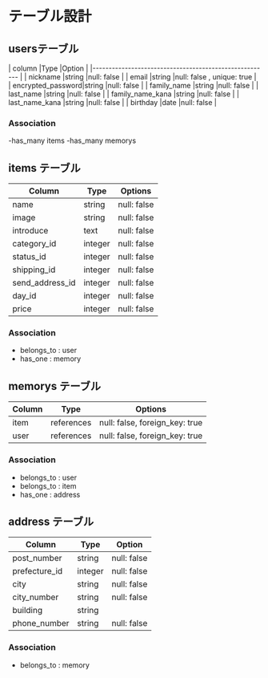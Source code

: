 # テーブル設計

## usersテーブル

| column            |Type    |Option                     |
|------------------------------------------------------- |
| nickname          |string  |null: false                |
| email             |string  |null: false , unique: true |
| encrypted_password|string  |null: false                |
| family_name       |string  |null: false                |
| last_name         |string  |null: false                |
| family_name_kana  |string  |null: false                |
| last_name_kana    |string  |null: false                |
| birthday          |date    |null: false                |

### Association

-has_many items
-has_many memorys

## items テーブル

| Column          | Type    | Options     |
| --------------- | ------- | ----------- |
| name            | string  | null: false |
| image           | string  | null: false |
| introduce       | text    | null: false |
| category_id     | integer | null: false |
| status_id       | integer | null: false |
| shipping_id     | integer | null: false |
| send_address_id | integer | null: false |
| day_id          | integer | null: false |
| price           | integer | null: false |

### Association

- belongs_to : user
- has_one    : memory

## memorys テーブル

| Column | Type       | Options                        |
| ------ | ---------- | ------------------------------ |
| item   | references | null: false, foreign_key: true |
| user   | references | null: false, foreign_key: true |

### Association

- belongs_to : user
- belongs_to : item
- has_one    : address

## address テーブル

| Column          | Type    | Option       |
| ----------------| ------- | ------------ |
| post_number     | string  | null: false  |
| prefecture_id   | integer | null: false  |
| city            | string  | null: false  |
| city_number     | string  | null: false  |
| building        | string  |              |  
| phone_number    | string  | null: false  |

### Association

- belongs_to : memory